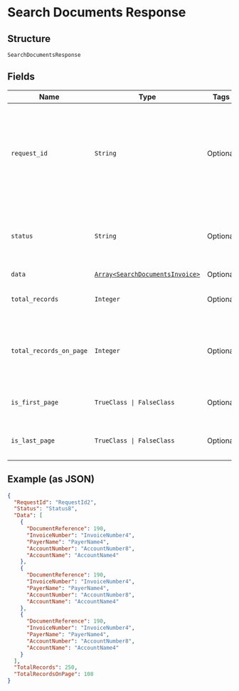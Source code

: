 
# Search Documents Response

## Structure

`SearchDocumentsResponse`

## Fields

| Name | Type | Tags | Description |
|  --- | --- | --- | --- |
| `request_id` | `String` | Optional | UUID (according to RFC 4122 standards) for requests and responses. This will be played back in the response from the request. |
| `status` | `String` | Optional | Indicates overall status of the request. Allowed values: SUCCES, FAILED |
| `data` | [`Array<SearchDocumentsInvoice>`](../../doc/models/search-documents-invoice.md) | Optional | - |
| `total_records` | `Integer` | Optional | Total number of elements corresponding to the request |
| `total_records_on_page` | `Integer` | Optional | Number of elements in the page content. Will be lesser or equal to the size param. |
| `is_first_page` | `TrueClass \| FalseClass` | Optional | True if it is the first page, false otherwise |
| `is_last_page` | `TrueClass \| FalseClass` | Optional | True if it is the last page, false, otherwise. |

## Example (as JSON)

```json
{
  "RequestId": "RequestId2",
  "Status": "Status8",
  "Data": [
    {
      "DocumentReference": 190,
      "InvoiceNumber": "InvoiceNumber4",
      "PayerName": "PayerName4",
      "AccountNumber": "AccountNumber8",
      "AccountName": "AccountName4"
    },
    {
      "DocumentReference": 190,
      "InvoiceNumber": "InvoiceNumber4",
      "PayerName": "PayerName4",
      "AccountNumber": "AccountNumber8",
      "AccountName": "AccountName4"
    },
    {
      "DocumentReference": 190,
      "InvoiceNumber": "InvoiceNumber4",
      "PayerName": "PayerName4",
      "AccountNumber": "AccountNumber8",
      "AccountName": "AccountName4"
    }
  ],
  "TotalRecords": 250,
  "TotalRecordsOnPage": 108
}
```

